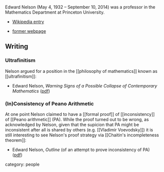 
Edward Nelson (May 4, 1932 – September 10, 2014) was a professor in the Mathematics Department at Princeton University. 

* [Wikipedia entry](http://en.wikipedia.org/wiki/Edward_Nelson)

* [former webpage](https://web.math.princeton.edu/~nelson/)

## Writing

### Ultrafinitism

Nelson argued for a position in the [[philosophy of mathematics]] known as [[ultrafinitism]]:

* Edward Nelson, _Warning Signs of a Possible Collapse of Contemporary Mathematics_ ([pdf](https://web.math.princeton.edu/~nelson/papers/warn.pdf))


### (In)Consistency of Peano Arithmetic

At one point Nelson claimed to have a [[formal proof]] of [[inconsistency]] of [[Peano arithmetic]] (PA). While the proof turned out to be wrong, as acknowledged by Nelson, given that the supicion that PA might be inconsistent after all is shared by others (e.g. [[Vladimir Voevodsky]]) it is still interesting to see Nelson's proof strategy via [[Chaitin's incompleteness theorem]]:

* Edward Nelson, _Outline_ (of an attempt to prove inconsistency of PA) ([pdf](http://www.thebigquestions.com/nelson.PDF))


category: people

